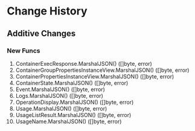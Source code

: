 # Change History

## Additive Changes

### New Funcs

1. ContainerExecResponse.MarshalJSON() ([]byte, error)
1. ContainerGroupPropertiesInstanceView.MarshalJSON() ([]byte, error)
1. ContainerPropertiesInstanceView.MarshalJSON() ([]byte, error)
1. ContainerState.MarshalJSON() ([]byte, error)
1. Event.MarshalJSON() ([]byte, error)
1. Logs.MarshalJSON() ([]byte, error)
1. OperationDisplay.MarshalJSON() ([]byte, error)
1. Usage.MarshalJSON() ([]byte, error)
1. UsageListResult.MarshalJSON() ([]byte, error)
1. UsageName.MarshalJSON() ([]byte, error)

